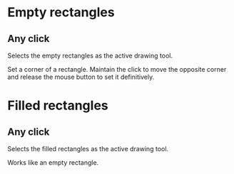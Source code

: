 # Empty rectangles #

## Any click ##

Selects the empty rectangles as the active drawing tool.

Set a corner of a rectangle. Maintain the click to move the opposite corner and release the mouse button to set it definitively.

# Filled rectangles #

## Any click ##

Selects the filled rectangles as the active drawing tool.

Works like an empty rectangle.